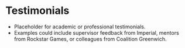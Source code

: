 # Testimonials

- Placeholder for academic or professional testimonials.  
- Examples could include supervisor feedback from Imperial, mentors from Rockstar Games, or colleagues from Coalition Greenwich.
